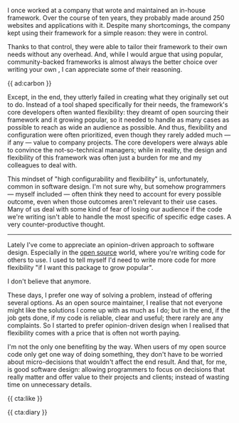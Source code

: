 I once worked at a company that wrote and maintained an in-house framework. Over the course of ten years, they probably
made around 250 websites and applications with it. Despite many shortcomings, the company kept using their framework for
a simple reason: they were in control.

Thanks to that control, they were able to tailor their framework to their own needs without any overhead. And, while I
would argue that using popular, community-backed frameworks is almost always the better
choice over writing your own , I can appreciate some of their reasoning.

{{ ad:carbon }}

Except, in the end, they utterly failed in creating what they originally set out to do. Instead of a tool shaped
specifically for their needs, the framework's core developers often wanted flexibility: they dreamt of open sourcing
their framework and it growing popular, so it needed to handle as many cases as possible to reach as wide an audience as
possible. And thus, flexibility and configuration were often prioritized, even though they rarely added much — if any —
value to company projects. The core developers were always able to convince the not-so-technical managers; while in
reality, the design and flexibility of this framework was often just a burden for me and my colleagues to deal with.

This mindset of "high configurability and flexibility" is, unfortunately, common in software design. I'm not sure
why, but somehow programmers — myself included — often think they need to account for every possible outcome, even when those
outcomes aren't relevant to their use cases. Many of us deal with some kind of fear of losing our audience if the code we're writing isn't able to handle the most specific of specific edge cases. A very counter-productive thought.

---

Lately I've come to appreciate an opinion-driven approach to software design. Especially in the [open source](*https://spatie.be/open-source?search=&sort=-downloads) world, where you're writing code for others to use. I used to tell myself I'd need to write more code for more flexibility "if I want this package to grow popular".

I don't believe that anymore.

These days, I prefer one way of solving a problem, instead of offering several options. As an open source maintainer, I realise that not everyone might like the solutions I come up with as much as I do; but in the end, if the job gets done, if my code is reliable, clear and useful; there rarely are any complaints. So I started to prefer opinion-driven design when I realised that flexibility comes with a price that is often not worth paying.

I'm not the only one benefiting by the way. When users of my open source code only get one way of doing something, they
don't have to be worried about micro-decisions that wouldn't affect the end result. And that, for me, is good software
design: allowing programmers to focus on decisions that really matter and offer value to their projects and clients;
instead of wasting time on unnecessary details.

{{ cta:like }}

{{ cta:diary }}
